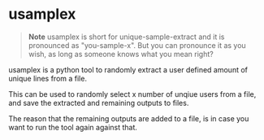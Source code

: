 # usamplex
> **Note**
> usamplex is short for unique-sample-extract and it is pronounced as "you-sample-x".
> But you can pronounce it as you wish, as long as someone knows what you mean right?

usamplex is a python tool to randomly extract a user defined amount of unique lines from a file.  

This can be used to randomly select x number of unqiue users from a file, and save the extracted and remaining outputs to files.   

The reason that the remaining outputs are added to a file, is in case you want to run the tool again against that.
